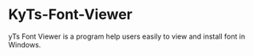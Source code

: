 # KyTs-Font-Viewer
yTs Font Viewer is a program help users easily to view and install font in Windows.
